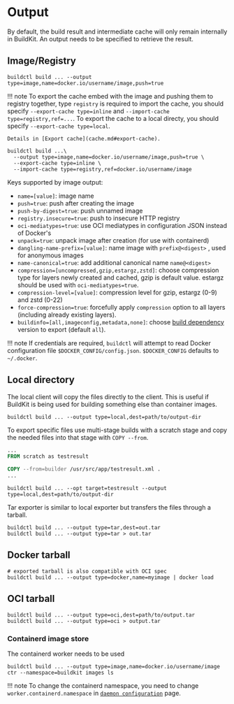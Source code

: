 # Output

By default, the build result and intermediate cache will only remain internally
in BuildKit. An output needs to be specified to retrieve the result.

## Image/Registry

```shell
buildctl build ... --output type=image,name=docker.io/username/image,push=true
```

!!! note
    To export the cache embed with the image and pushing them to registry together,
    type `registry` is required to import the cache, you should specify
    `--export-cache type=inline` and `--import-cache type=registry,ref=...`. To
    export the cache to a local directy, you should specify `--export-cache type=local`.

    Details in [Export cache](cache.md#export-cache).

```shell
buildctl build ...\
  --output type=image,name=docker.io/username/image,push=true \
  --export-cache type=inline \
  --import-cache type=registry,ref=docker.io/username/image
```

Keys supported by image output:

* `name=[value]`: image name
* `push=true`: push after creating the image
* `push-by-digest=true`: push unnamed image
* `registry.insecure=true`: push to insecure HTTP registry
* `oci-mediatypes=true`: use OCI mediatypes in configuration JSON instead of Docker's
* `unpack=true`: unpack image after creation (for use with containerd)
* `dangling-name-prefix=[value]`: name image with `prefix@<digest>` , used for anonymous images
* `name-canonical=true`: add additional canonical name `name@<digest>`
* `compression=[uncompressed,gzip,estargz,zstd]`: choose compression type for layers newly created and cached, gzip is default value. estargz should be used with `oci-mediatypes=true`.
* `compression-level=[value]`: compression level for gzip, estargz (0-9) and zstd (0-22)
* `force-compression=true`: forcefully apply `compression` option to all layers (including already existing layers).
* `buildinfo=[all,imageconfig,metadata,none]`: choose [build dependency](../user-guides/build-reproducibility.md#build-dependencies) version to export (default `all`).

!!! note
    If credentials are required, `buildctl` will attempt to read Docker configuration
    file `$DOCKER_CONFIG/config.json`. `$DOCKER_CONFIG` defaults to `~/.docker`.

## Local directory

The local client will copy the files directly to the client. This is useful if
BuildKit is being used for building something else than container images.

```shell
buildctl build ... --output type=local,dest=path/to/output-dir
```

To export specific files use multi-stage builds with a scratch stage and copy
the needed files into that stage with `COPY --from`.

```dockerfile
...
FROM scratch as testresult

COPY --from=builder /usr/src/app/testresult.xml .
...
```

```shell
buildctl build ... --opt target=testresult --output type=local,dest=path/to/output-dir
```

Tar exporter is similar to local exporter but transfers the files through a tarball.

```shell
buildctl build ... --output type=tar,dest=out.tar
buildctl build ... --output type=tar > out.tar
```

## Docker tarball

```shell
# exported tarball is also compatible with OCI spec
buildctl build ... --output type=docker,name=myimage | docker load
```

## OCI tarball

```shell
buildctl build ... --output type=oci,dest=path/to/output.tar
buildctl build ... --output type=oci > output.tar
```

### Containerd image store

The containerd worker needs to be used

```shell
buildctl build ... --output type=image,name=docker.io/username/image
ctr --namespace=buildkit images ls
```

!!! note
    To change the containerd namespace, you need to change `worker.containerd.namespace`
    in [`daemon configuration`](daemon-configuration.md) page.
